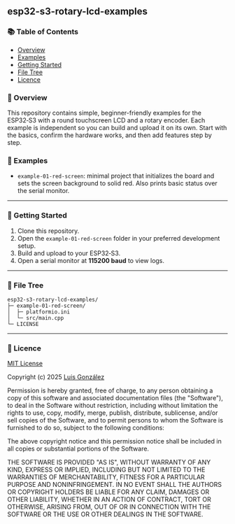 ## esp32-s3-rotary-lcd-examples

### 📚 Table of Contents

* [Overview](#-overview)
* [Examples](#-examples)
* [Getting Started](#-getting-started)
* [File Tree](#-file-tree)
* [Licence](#-licence)

### 🧭 Overview

This repository contains simple, beginner-friendly examples for the ESP32‑S3 with a round touchscreen LCD and a rotary encoder. Each example is independent so you can build and upload it on its own. Start with the basics, confirm the hardware works, and then add features step by step.

### 🧪 Examples

* `example-01-red-screen`: minimal project that initializes the board and sets the screen background to solid red. Also prints basic status over the serial monitor.

---

### 🚀 Getting Started

1. Clone this repository.
2. Open the `example-01-red-screen` folder in your preferred development setup.
3. Build and upload to your ESP32‑S3.
4. Open a serial monitor at **115200 baud** to view logs.

---

### 📂 File Tree

```
esp32-s3-rotary-lcd-examples/
├─ example-01-red-screen/
│  ├─ platformio.ini
│  └─ src/main.cpp
└─ LICENSE
```

---

### 📄 Licence

[MIT License](LICENSE)

Copyright (c) 2025 [Luis González](https://github.com/ljgonzalez1)

Permission is hereby granted, free of charge, to any person obtaining a copy of this software and associated documentation files (the "Software"), to deal in the Software without restriction, including without limitation the rights to use, copy, modify, merge, publish, distribute, sublicense, and/or sell copies of the Software, and to permit persons to whom the Software is furnished to do so, subject to the following conditions:

The above copyright notice and this permission notice shall be included in all copies or substantial portions of the Software.

THE SOFTWARE IS PROVIDED "AS IS", WITHOUT WARRANTY OF ANY KIND, EXPRESS OR IMPLIED, INCLUDING BUT NOT LIMITED TO THE WARRANTIES OF MERCHANTABILITY, FITNESS FOR A PARTICULAR PURPOSE AND NONINFRINGEMENT. IN NO EVENT SHALL THE AUTHORS OR COPYRIGHT HOLDERS BE LIABLE FOR ANY CLAIM, DAMAGES OR OTHER LIABILITY, WHETHER IN AN ACTION OF CONTRACT, TORT OR OTHERWISE, ARISING FROM, OUT OF OR IN CONNECTION WITH THE SOFTWARE OR THE USE OR OTHER DEALINGS IN THE SOFTWARE.

